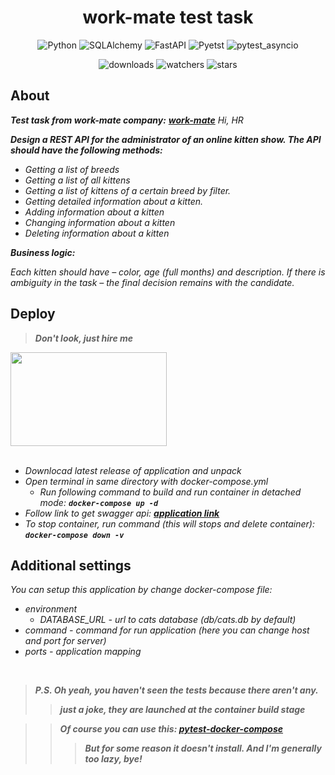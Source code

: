 <h1 align="center">work-mate test task</h1>

<p align="center">
    <img src="https://img.shields.io/badge/%20Python-3.11.3-blue?style=for-the-badge&logo=Python" alt="Python">
    <img src="https://img.shields.io/badge/%20SQLAlchemy-2.0.35-brightgreen?style=for-the-badge" alt="SQLAlchemy">
    <img src="https://img.shields.io/badge/%20FastAPI-0.114.2-brightgreen?style=for-the-badge" alt="FastAPI">
    <img src="https://img.shields.io/badge/pytest-8.3.3-brightgreen?style=for-the-badge" alt="Pyetst">
    <img src="https://img.shields.io/badge/pytest_asyncio-0.24.0-brightgreen?style=for-the-badge" alt="pytest_asyncio">
</p>

<p align="center">
    <img src="https://img.shields.io/github/downloads/peymone/workmate-test/total?style=social&logo=github" alt="downloads">
    <img src="https://img.shields.io/github/watchers/peymone/workmate-test" alt="watchers">
    <img src="https://img.shields.io/github/stars/peymone/workmate-test" alt="stars">
</p>


<h2>About</h2>

**_Test task from work-mate company:_** <a href="https://work-mate.ru/">**_work-mate_**</a> _Hi, HR_


**_Design a REST API for the administrator of an online kitten show. The API should have the following methods:_**

- _Getting a list of breeds_
- _Getting a list of all kittens_
- _Getting a list of kittens of a certain breed by filter._
- _Getting detailed information about a kitten._
- _Adding information about a kitten_
- _Changing information about a kitten_
- _Deleting information about a kitten_

_**Business logic:**_

_Each kitten should have – color, age (full months) and description.
If there is ambiguity in the task – the final decision remains with the candidate._

<h2>Deploy</h2>

> _**Don't look, just hire me**_

<img src="https://i.giphy.com/media/v1.Y2lkPTc5MGI3NjExZWdjYzE4aDc5a2RjcWJ6eXV5ZHo1dXJoY2ZnOWN2OGFsaG45OWNmNCZlcD12MV9pbnRlcm5hbF9naWZfYnlfaWQmY3Q9Zw/L08EPJaIZuxlPUYy4N/giphy.gif" width="250px" height="150px"><br/><br/>

- _Downlocad latest release of application and unpack_
- _Open terminal in same directory with docker-compose.yml_
    - _Run following command to build and run container in detached mode:_ **_```docker-compose up -d```_**
- _Follow link to get swagger api:_ <a href="http://localhost:8000/docs">**_application link_**</a>
- _To stop container, run command (this will stops and delete container): **```docker-compose down -v```**_


<h2>Additional settings</h2>

_You can setup this application by change docker-compose file:_

- _environment_
    - _DATABASE_URL - url to cats database (db/cats.db by default)_
- _command - command for run application (here you can change host and port for server)_
- _ports - application mapping_

<br>

> **_P.S. Oh yeah, you haven't seen the tests because there aren't any._**
>> **_just a joke, they are launched at the container build stage_**

>> _**Of course you can use this: <a href=https://github.com/pytest-docker-compose/pytest-docker-compose>pytest-docker-compose</a>**_
>>> _**But for some reason it doesn't install. And I'm generally too lazy, bye!**_
